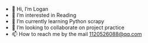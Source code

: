 - 👋 Hi, I’m Logan
- 👀 I’m interested in Reading
- 🌱 I’m currently learning Python scrapy
- 💞️ I’m looking to collaborate on project practice
- 📫 How to reach me by the mail 1120526088@qq.com

<!---
TAKEMYBROKENHEART/TAKEMYBROKENHEART is a ✨ special ✨ repository because its `README.md` (this file) appears on your GitHub profile.
You can click the Preview link to take a look at your changes.
--->

